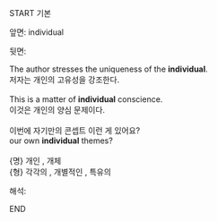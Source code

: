 START
기본

앞면:
individual


뒷면:
<div>The author stresses the uniqueness of the <strong>individual</strong>. </div>저자는 개인의 고유성을 강조한다.<br><br><div>This is a matter of <strong>individual</strong> conscience. </div><div><div>이것은 개인의 양심 문제이다.</div></div><br><div><div><div>이번에 자기만의 콘셉트 이런 게 있어요?</div></div><div><div>our own <strong>individual</strong> themes?</div></div></div><br>{명} 개인 , 개체 <br>{형} 각각의 , 개별적인 , 특유의<br>


해석:

END